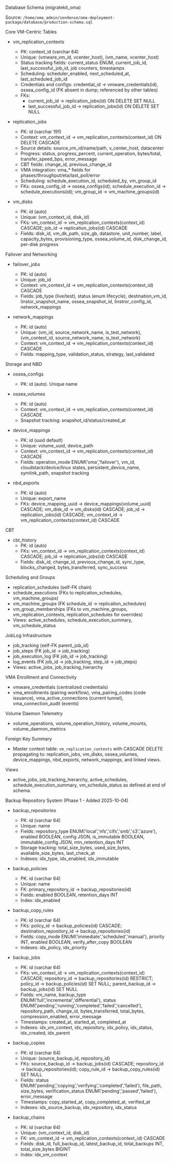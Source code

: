 Database Schema (migratekit_oma)

Source: `/home/oma_admin/sendense/oma-deployment-package/database/production-schema.sql`

Core VM-Centric Tables
- vm_replication_contexts
  - PK: context_id (varchar 64)
  - Unique: (vmware_vm_id, vcenter_host), (vm_name, vcenter_host)
  - Status tracking fields: current_status ENUM, current_job_id, last_successful_job_id, job counters, timestamps
  - Scheduling: scheduler_enabled, next_scheduled_at, last_scheduled_job_id
  - Credentials and configs: credential_id → vmware_credentials(id), ossea_config_id (FK absent in dump; referenced by other tables)
  - FKs:
    - current_job_id → replication_jobs(id) ON DELETE SET NULL
    - last_successful_job_id → replication_jobs(id) ON DELETE SET NULL

- replication_jobs
  - PK: id (varchar 191)
  - Context: vm_context_id → vm_replication_contexts(context_id) ON DELETE CASCADE
  - Source details: source_vm_id/name/path, v_center_host, datacenter
  - Progress: status, progress_percent, current_operation, bytes/total, transfer_speed_bps, error_message
  - CBT fields: change_id, previous_change_id
  - VMA integration: vma_* fields for phases/throughput/eta/last_poll/error
  - Scheduling: schedule_execution_id, scheduled_by, vm_group_id
  - FKs: ossea_config_id → ossea_configs(id); schedule_execution_id → schedule_executions(id); vm_group_id → vm_machine_groups(id)

- vm_disks
  - PK: id (auto)
  - Unique: (vm_context_id, disk_id)
  - FKs: vm_context_id → vm_replication_contexts(context_id) CASCADE; job_id → replication_jobs(id) CASCADE
  - Fields: disk_id, vm_dk_path, size_gb, datastore, unit_number, label, capacity_bytes, provisioning_type, ossea_volume_id, disk_change_id, per-disk progress

Failover and Networking
- failover_jobs
  - PK: id (auto)
  - Unique: job_id
  - Context: vm_context_id → vm_replication_contexts(context_id) CASCADE
  - Fields: job_type (live/test), status (enum lifecycle), destination_vm_id, linstor_snapshot_name, ossea_snapshot_id, linstror_config_id, network_mappings

- network_mappings
  - PK: id (auto)
  - Unique: (vm_id, source_network_name, is_test_network), (vm_context_id, source_network_name, is_test_network)
  - Context: vm_context_id → vm_replication_contexts(context_id) CASCADE
  - Fields: mapping_type, validation_status, strategy, last_validated

Storage and NBD
- ossea_configs
  - PK: id (auto). Unique name

- ossea_volumes
  - PK: id (auto)
  - Context: vm_context_id → vm_replication_contexts(context_id) CASCADE
  - Snapshot tracking: snapshot_id/status/created_at

- device_mappings
  - PK: id (uuid default)
  - Unique: volume_uuid, device_path
  - Context: vm_context_id → vm_replication_contexts(context_id) CASCADE
  - Fields: operation_mode ENUM('oma','failover'), vm_id, cloudstack/device/linux states, persistent_device_name, symlink_path, snapshot tracking

- nbd_exports
  - PK: id (auto)
  - Unique: export_name
  - FKs: device_mapping_uuid → device_mappings(volume_uuid) CASCADE; vm_disk_id → vm_disks(id) CASCADE; job_id → replication_jobs(id) CASCADE; vm_context_id → vm_replication_contexts(context_id) CASCADE

CBT
- cbt_history
  - PK: id (auto)
  - FKs: vm_context_id → vm_replication_contexts(context_id) CASCADE; job_id → replication_jobs(id) CASCADE
  - Fields: disk_id, change_id, previous_change_id, sync_type, blocks_changed, bytes_transferred, sync_success

Scheduling and Groups
- replication_schedules (self-FK chain)
- schedule_executions (FKs to replication_schedules, vm_machine_groups)
- vm_machine_groups (FK schedule_id → replication_schedules)
- vm_group_memberships (FKs to vm_machine_groups, vm_replication_contexts, replication_schedules for overrides)
- Views: active_schedules, schedule_execution_summary, vm_schedule_status

JobLog Infrastructure
- job_tracking (self-FK parent_job_id)
- job_steps (FK job_id → job_tracking)
- job_execution_log (FK job_id → job_tracking)
- log_events (FK job_id → job_tracking, step_id → job_steps)
- Views: active_jobs, job_tracking_hierarchy

VMA Enrollment and Connectivity
- vmware_credentials (centralized credentials)
- vma_enrollments (pairing workflow), vma_pairing_codes (code issuance), vma_active_connections (current tunnel), vma_connection_audit (events)

Volume Daemon Telemetry
- volume_operations, volume_operation_history, volume_mounts, volume_daemon_metrics

Foreign Key Summary
- Master context table: `vm_replication_contexts` with CASCADE DELETE propagating to: replication_jobs, vm_disks, ossea_volumes, device_mappings, nbd_exports, network_mappings, and linked views.

Views
- active_jobs, job_tracking_hierarchy, active_schedules, schedule_execution_summary, vm_schedule_status as defined at end of schema.

Backup Repository System (Phase 1 - Added 2025-10-04)
- backup_repositories
  - PK: id (varchar 64)
  - Unique: name
  - Fields: repository_type ENUM('local','nfs','cifs','smb','s3','azure'), enabled BOOLEAN, config JSON, is_immutable BOOLEAN, immutable_config JSON, min_retention_days INT
  - Storage tracking: total_size_bytes, used_size_bytes, available_size_bytes, last_check_at
  - Indexes: idx_type, idx_enabled, idx_immutable

- backup_policies
  - PK: id (varchar 64)
  - Unique: name
  - FK: primary_repository_id → backup_repositories(id)
  - Fields: enabled BOOLEAN, retention_days INT
  - Index: idx_enabled

- backup_copy_rules
  - PK: id (varchar 64)
  - FKs: policy_id → backup_policies(id) CASCADE; destination_repository_id → backup_repositories(id)
  - Fields: copy_mode ENUM('immediate','scheduled','manual'), priority INT, enabled BOOLEAN, verify_after_copy BOOLEAN
  - Indexes: idx_policy, idx_priority

- backup_jobs
  - PK: id (varchar 64)
  - FKs: vm_context_id → vm_replication_contexts(context_id) CASCADE; repository_id → backup_repositories(id) RESTRICT; policy_id → backup_policies(id) SET NULL; parent_backup_id → backup_jobs(id) SET NULL
  - Fields: vm_name, backup_type ENUM('full','incremental','differential'), status ENUM('pending','running','completed','failed','cancelled'), repository_path, change_id, bytes_transferred, total_bytes, compression_enabled, error_message
  - Timestamps: created_at, started_at, completed_at
  - Indexes: idx_vm_context, idx_repository, idx_policy, idx_status, idx_created, idx_parent

- backup_copies
  - PK: id (varchar 64)
  - Unique: (source_backup_id, repository_id)
  - FKs: source_backup_id → backup_jobs(id) CASCADE; repository_id → backup_repositories(id); copy_rule_id → backup_copy_rules(id) SET NULL
  - Fields: status ENUM('pending','copying','verifying','completed','failed'), file_path, size_bytes, verification_status ENUM('pending','passed','failed'), error_message
  - Timestamps: copy_started_at, copy_completed_at, verified_at
  - Indexes: idx_source_backup, idx_repository, idx_status

- backup_chains
  - PK: id (varchar 64)
  - Unique: (vm_context_id, disk_id)
  - FK: vm_context_id → vm_replication_contexts(context_id) CASCADE
  - Fields: disk_id, full_backup_id, latest_backup_id, total_backups INT, total_size_bytes BIGINT
  - Index: idx_vm_context


